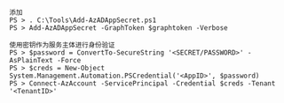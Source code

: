 	添加
	PS > . C:\Tools\Add-AzADAppSecret.ps1
	PS > Add-AzADAppSecret -GraphToken $graphtoken -Verbose

	使用密钥作为服务主体进行身份验证
	PS > $password = ConvertTo-SecureString '<SECRET/PASSWORD>' -AsPlainText -Force
	PS > $creds = New-Object System.Management.Automation.PSCredential('<AppID>', $password)
	PS > Connect-AzAccount -ServicePrincipal -Credential $creds -Tenant '<TenantID>'